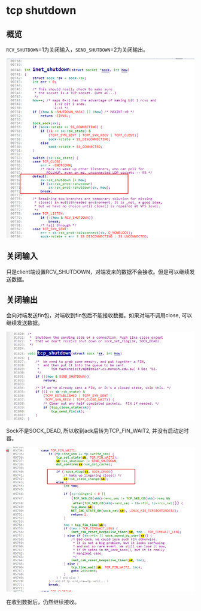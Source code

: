 # tcp shutdown

## 概览

`RCV_SHUTDOWN`=1为关闭输入，`SEND_SHUTDOWN`=2为关闭输出。

![](images/inet_shutdown.png)

## 关闭输入

只是client端设置RCV_SHUTDOWN，对端发来的数据不会接收。但是可以继续发送数据。

## 关闭输出

会向对端发送fin包，对端收到fin包后不能接收数据。如果对端不调用close, 可以继续发送数据。

![](images/tcp_shutdown.png)

Sock不是SOCK_DEAD, 所以收到ack后转为TCP_FIN_WAIT2, 并没有启动定时器。

![](images/rcv_ack_in_shutdown.png)

在收到数据后，仍然继续接收。
